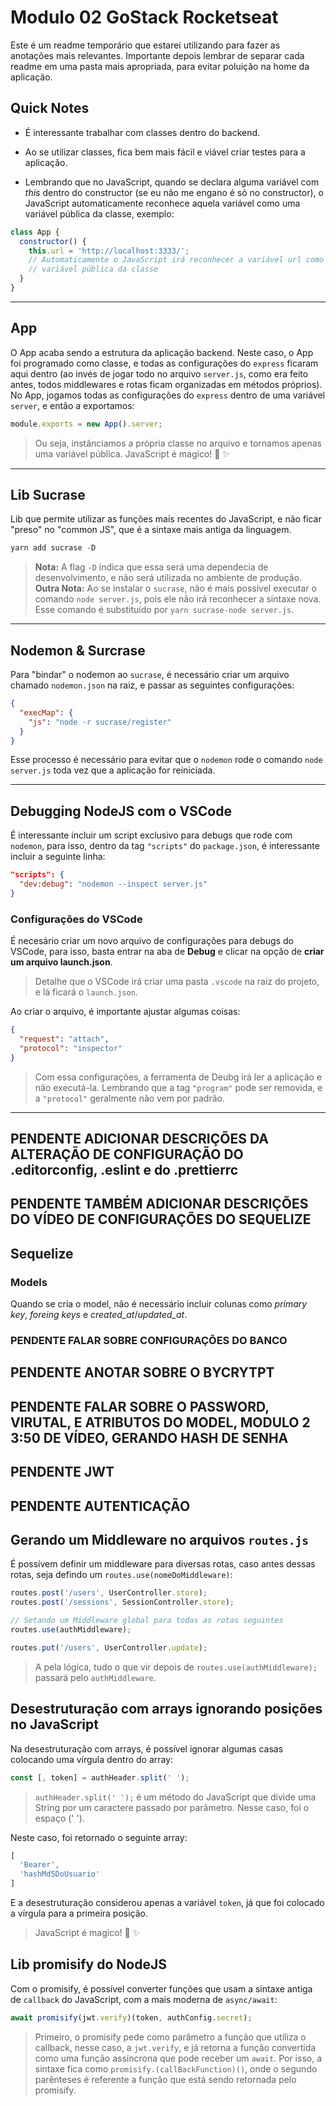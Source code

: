 # Modulo 02 GoStack Rocketseat

Este é um readme temporário que estarei utilizando para fazer as anotações mais relevantes. Importante depois lembrar de separar cada readme em uma pasta mais apropriada, para evitar poluição na home da aplicação.

## Quick Notes

- É interessante trabalhar com classes dentro do backend.

- Ao se utilizar classes, fica bem mais fácil e viável criar testes para a aplicação.

- Lembrando que no JavaScript, quando se declara alguma variável com _this_ dentro do constructor (se eu não me engano é só no constructor), o JavaScript automaticamente reconhece aquela variável como uma variável pública da classe, exemplo:

```javascript
class App {
  constructor() {
    this.url = 'http://localhost:3333/';
    // Automaticamente o JavaScript irá reconhecer a variável url como uma
    // variável pública da classe
  }
}
```

---

## App

O App acaba sendo a estrutura da aplicação backend.
Neste caso, o App foi programado como classe, e todas as configurações do `express` ficaram aqui dentro (ao invés de jogar todo no arquivo `server.js`, como era feito antes, todos middlewares e rotas ficam organizadas em métodos próprios).
No App, jogamos todas as configurações do `express` dentro de uma variável `server`, e então a exportamos:

```javascript
module.exports = new App().server;
```

> Ou seja, instânciamos a própria classe no arquivo e tornamos apenas uma variável pública. JavaScript é magico! 🎩 ✨

---

## Lib Sucrase

Lib que permite utilizar as funções mais recentes do JavaScript, e não ficar "preso" no "common JS", que é a sintaxe mais antiga da linguagem.

```javascript
yarn add sucrase -D
```

> **Nota:** A flag `-D` indica que essa será uma dependecia de desenvolvimento, e não será utilizada no ambiente de produção.
> **Outra Nota:** Ao se instalar o `sucrase`, não é mais possível executar o comando `node server.js`, pois ele não irá reconhecer a sintaxe nova. Esse comando é substituído por `yarn sucrase-node server.js`.

---

## Nodemon & Surcrase

Para "bindar" o nodemon ao `sucrase`, é necessário criar um arquivo chamado `nodemon.json` na raiz, e passar as seguintes configurações:

```json
{
  "execMap": {
    "js": "node -r sucrase/register"
  }
}
```

Esse processo é necessário para evitar que o `nodemon` rode o comando `node server.js` toda vez que a aplicação for reiniciada.

---

## Debugging NodeJS com o VSCode

É interessante incluir um script exclusivo para debugs que rode com `nodemon`, para isso, dentro da tag `"scripts"` do `package.json`, é interessante incluir a seguinte linha:

```json
"scripts": {
  "dev:debug": "nodemon --inspect server.js"
}
```

### Configurações do VSCode

É necesário criar um novo arquivo de configurações para debugs do VSCode, para isso, basta entrar na aba de **Debug** e clicar na opção de **criar um arquivo launch.json**.

> Detalhe que o VSCode irá criar uma pasta `.vscode` na raiz do projeto, e lá ficará o `launch.json`.

Ao criar o arquivo, é importante ajustar algumas coisas:

```json
{
  "request": "attach",
  "protocol": "inspector"
}
```

> Com essa configurações, a ferramenta de Deubg irá ler a aplicação e não executá-la. Lembrando que a tag `"program"` pode ser removida, e a `"protocol"` geralmente não vem por padrão.

---

## PENDENTE ADICIONAR DESCRIÇÕES DA ALTERAÇÃO DE CONFIGURAÇÃO DO .editorconfig, .eslint e do .prettierrc

## PENDENTE TAMBÉM ADICIONAR DESCRIÇÕES DO VÍDEO DE CONFIGURAÇÕES DO SEQUELIZE

## Sequelize

### Models

Quando se cria o model, não é necessário incluir colunas como *primary key*, *foreing keys* e *created_at*/*updated_at*.

### PENDENTE FALAR SOBRE CONFIGURAÇÕES DO BANCO

## PENDENTE ANOTAR SOBRE O BYCRYTPT

## PENDENTE FALAR SOBRE O PASSWORD, VIRUTAL, E ATRIBUTOS DO MODEL, MODULO 2 3:50 DE VÍDEO, GERANDO HASH DE SENHA

## PENDENTE JWT

## PENDENTE AUTENTICAÇÃO

## Gerando um Middleware no arquivos `routes.js`

É possívem definir um middleware para diversas rotas, caso antes dessas rotas, seja defindo um `routes.use(nomeDoMiddleware)`:

```javascript
routes.post('/users', UserController.store);
routes.post('/sessions', SessionController.store);

// Setando um Middleware global para todas as rotas seguintes
routes.use(authMiddleware);

routes.put('/users', UserController.update);
```

> A pela lógica, tudo o que vir depois de `routes.use(authMiddleware);` passará pelo `authMiddleware`.

## Desestruturação com arrays ignorando posições no JavaScript

Na desestruturação com arrays, é possível ignorar algumas casas colocando uma vírgula dentro do array:

```javascript
const [, token] = authHeader.split(' ');
```

> `authHeader.split(' ');` é um método do JavaScript que divide uma String por um caractere passado por parâmetro. Nesse caso, foi o espaço (' ').

Neste caso, foi retornado o seguinte array:

```javascript
[
  'Bearer',
  'hashMd5DoUsuario'
]
```

E a desestruturação considerou apenas a variável `token`, já que foi colocado a vírgula para a primeira posição.

> JavaScript é magico! 🎩 ✨

## Lib promisify do NodeJS

Com o promisify, é possível converter funções que usam a sintaxe antiga de `callback` do JavaScript, com a mais moderna de `async/await`:

```javascript
await promisify(jwt.verify)(token, authConfig.secret);
```

> Primeiro, o promisify pede como parâmetro a função que utiliza o callback, nesse caso, a `jwt.verify`, e já retorna a função convertida como uma função assíncrona que pode receber um `await`. Por isso, a sintaxe fica como `promisify.(callBackFunction)()`, onde o segundo parênteses é referente a função que está sendo retornada pelo promisify.
